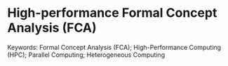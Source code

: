# High-performance Formal Concept Analysis (FCA)
Keywords: Formal Concept Analysis (FCA); High-Performance Computing (HPC); Parallel Computing; Heterogeneous Computing
